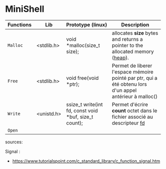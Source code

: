 # MiniShell

| Functions | Lib | Prototype (linux) | Description |
| --- | --- | --- | --- |
| `Malloc` | <stdlib.h> | void *malloc(size_t size); | allocates **size** bytes and returns a pointer to the allocated memory ([heap](https://gribblelab.org/CBootCamp/7_Memory_Stack_vs_Heap.html)). |
| `Free` | <stdlib.h> | void free(void *ptr);      | Permet de liberer l'espace mémoire pointé par ptr, qui a été obtenu lors d'un appel antérieur à malloc() |
| `Write` | <unistd.h> |  ssize_t write(int fd, const void *buf, size_t count); | Permet d'écrire  **count** octet dans le fichier associé au descripteur [fd](https://en.wikipedia.org/wiki/File_descriptor) |
| `Open` |  

sources:

Signal :

- https://www.tutorialspoint.com/c_standard_library/c_function_signal.htm

